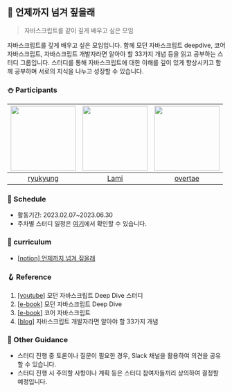 ## 📒 언제까지 넘겨 짚을래

> 자바스크립트를 같이 깊게 배우고 싶은 모임

자바스크립트를 깊게 배우고 싶은 모임입니다. 함께 모던 자바스크립트 deepdive, 코어 자바스크립트, 자바스크립트 개발자라면 알아야 할 33가지 개념 등을 읽고 공부하는 스터디 그룹입니다. 스터디를 통해 자바스크립트에 대한 이해를 깊이 있게 향상시키고 함께 공부하며 서로의 지식을 나누고 성장할 수 있습니다.

### ⛄️ Participants

| <img src="https://avatars.githubusercontent.com/u/91606951?v=4" width="150"> | <img src="https://user-images.githubusercontent.com/87893624/228295203-1ced3182-0c6b-4cff-bea2-520cba8bdf89.png" width="150"> | <img src="https://avatars.githubusercontent.com/u/51291185?v=4" width="150"> |
| :--------------------------------------------------------------------------: | :---------------------------------------------------------------------------------------------------------------------------: | :--------------------------------------------------------------------------: |
|              <a href="https://github.com/ryukyung">ryukyung</a>              |                                        <a href="https://github.com/HalamLee">Lami</a>                                         |               <a href="https://github.com/overtae">overtae</a>               |

### 📅 Schedule

- 활동기간: 2023.02.07~2023.06.30
- 주차별 스터디 일정은 [여기](https://www.notion.so/8a40a98b6bb544549fb690abdd18d769)에서 확인할 수 있습니다.

### 🔗 curriculum

- [[notion] 언제까지 넘겨 짚을래](https://www.notion.so/8a40a98b6bb544549fb690abdd18d769)

### 🪝 Reference

1. [[youtube](https://www.youtube.com/playlist?list=PLjQV3hketAJnP_ceUiPCc8GnNQ0REpCqr)] 모던 자바스크립트 Deep Dive 스터디
2. [[e-book](https://www.aladin.co.kr/shop/wproduct.aspx?ItemId=251552545)] 모던 자바스크립트 Deep Dive
3. [[e-book](https://www.aladin.co.kr/shop/wproduct.aspx?ItemId=206513031)] 코어 자바스크립트
4. [[blog](https://velog.io/@jakeseo_me/series/33conceptsofjavascript)] 자바스크립트 개발자라면 알아야 할 33가지 개념

### 📌 Other Guidance

- 스터디 진행 중 토론이나 질문이 필요한 경우, Slack 채널을 활용하여 의견을 공유할 수 있습니다.
- 스터디 진행 시 주의할 사항이나 계획 등은 스터디 참여자들끼리 상의하여 결정할 예정입니다.
